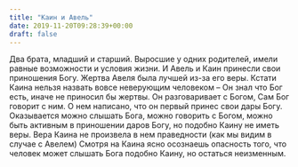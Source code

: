 ```yaml
---
title: "Каин и Авель"
date: 2019-11-20T09:28:39+00:00
draft: false
---
```


Два брата, младший и старший. Выросшие у одних родителей, имели равные возможности и условия жизни.
  И Авель и Каин принесли свои приношения Богу.
  Жертва Авеля была лучшей из-за его веры.
  Кстати Каина нельзя назвать вовсе неверующим человеком &#8211; Он знал что Бог есть, иначе не приносил бы жертвы.
  Он разговаривает с Богом, Сам Бог говорит с ним.
  О нем написано, что он первый принес свои дары Богу.
  Оказывается можно слышать Бога, можно говорить с Богом, можно быть активным в приношении даров Богу, но подобно Каину не иметь веры.
Вера Каина не произвела в нем праведности (как мы видим в случае с Авелем)
Смотря на Каина ясно осознаешь опасность того, что человек может слышать Бога подобно Каину, но остаться неизменным.
